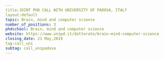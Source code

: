 ```yaml
---
title:JOINT PHD CALL WITH UNIVERSITY OF PADOVA, ITALY
layout:default
topic: Brain, mind and computer science
number_of_positions: 3
phdschool: Brain, mind and computer science
website: https://www.unipd.it/dottorato/brain-mind-computer-science
closing_date: 21 May,2019
tag:call_uni
subtag: call_unipadova
---
```

